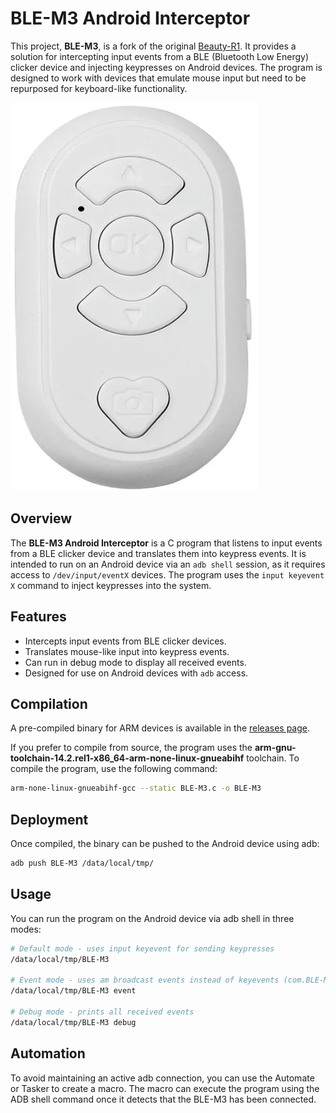 # BLE-M3 Android Interceptor

This project, **BLE-M3**, is a fork of the original [Beauty-R1](https://github.com/olivluca/bluetooth-tiktok-remote). It provides a solution for intercepting input events from a BLE (Bluetooth Low Energy) clicker device and injecting keypresses on Android devices. The program is designed to work with devices that emulate mouse input but need to be repurposed for keyboard-like functionality.

[<img src="BLE-M3.jpg" />](./BLE-M3.jpg)

## Overview

The **BLE-M3 Android Interceptor** is a C program that listens to input events from a BLE clicker device and translates them into keypress events. It is intended to run on an Android device via an `adb shell` session, as it requires access to `/dev/input/eventX` devices. The program uses the `input keyevent X` command to inject keypresses into the system.

## Features

- Intercepts input events from BLE clicker devices.
- Translates mouse-like input into keypress events.
- Can run in debug mode to display all received events.
- Designed for use on Android devices with `adb` access.

## Compilation

A pre-compiled binary for ARM devices is available in the [releases page](../../releases).

If you prefer to compile from source, the program uses the **arm-gnu-toolchain-14.2.rel1-x86_64-arm-none-linux-gnueabihf** toolchain. To compile the program, use the following command:

```bash
arm-none-linux-gnueabihf-gcc --static BLE-M3.c -o BLE-M3
```

## Deployment
Once compiled, the binary can be pushed to the Android device using adb:

```bash
adb push BLE-M3 /data/local/tmp/
```

## Usage

You can run the program on the Android device via adb shell in three modes:

```bash
# Default mode - uses input keyevent for sending keypresses
/data/local/tmp/BLE-M3

# Event mode - uses am broadcast events instead of keyevents (com.BLE-M3.UP/DOWN/LEFT/RIGHT/PHOTO/ENTER)
/data/local/tmp/BLE-M3 event

# Debug mode - prints all received events
/data/local/tmp/BLE-M3 debug
```

## Automation
To avoid maintaining an active adb connection, you can use the Automate or Tasker to create a macro. The macro can execute the program using the ADB shell command once it detects that the BLE-M3 has been connected.
